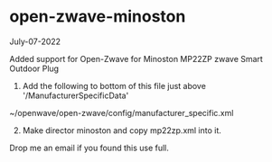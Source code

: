 # open-zwave-minoston
July-07-2022

Added support for Open-Zwave for Minoston MP22ZP zwave Smart Outdoor Plug

1) Add the following to bottom of this file just above '/ManufacturerSpecificData'

~/openwave/open-zwave/config/manufacturer_specific.xml

  <Manufacturer id="0312" name="Minoston">
    <!-- Addded 22-07-20 by Vince Mammoliti vince@afterpoint.ca -->
    <Product config="minoston/mp22zp.xml" id="ff0f" name="MP22ZP Smart Outdoor Plug" type="ff00"/>
  </Manufacturer>



2) Make director minoston and copy mp22zp.xml into it.

Drop me an email if you found this use full.
